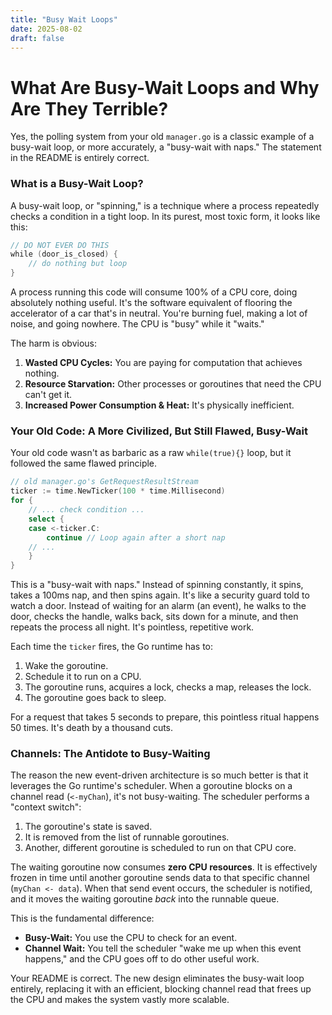 ```yaml
---
title: "Busy Wait Loops"
date: 2025-08-02
draft: false
---
```


# What Are Busy-Wait Loops and Why Are They Terrible?

Yes, the polling system from your old `manager.go` is a classic example of a busy-wait loop, or more accurately, a "busy-wait with naps." The statement in the README is entirely correct.

### What is a Busy-Wait Loop?

A busy-wait loop, or "spinning," is a technique where a process repeatedly checks a condition in a tight loop. In its purest, most toxic form, it looks like this:

```go
// DO NOT EVER DO THIS
while (door_is_closed) {
    // do nothing but loop
}
```

A process running this code will consume 100% of a CPU core, doing absolutely nothing useful. It's the software equivalent of flooring the accelerator of a car that's in neutral. You're burning fuel, making a lot of noise, and going nowhere. The CPU is "busy" while it "waits."

The harm is obvious:
1.  **Wasted CPU Cycles:** You are paying for computation that achieves nothing.
2.  **Resource Starvation:** Other processes or goroutines that need the CPU can't get it.
3.  **Increased Power Consumption & Heat:** It's physically inefficient.

### Your Old Code: A More Civilized, But Still Flawed, Busy-Wait

Your old code wasn't as barbaric as a raw `while(true){}` loop, but it followed the same flawed principle.

```go
// old manager.go's GetRequestResultStream
ticker := time.NewTicker(100 * time.Millisecond)
for {
    // ... check condition ...
    select {
    case <-ticker.C:
        continue // Loop again after a short nap
    // ...
    }
}
```

This is a "busy-wait with naps." Instead of spinning constantly, it spins, takes a 100ms nap, and then spins again. It's like a security guard told to watch a door. Instead of waiting for an alarm (an event), he walks to the door, checks the handle, walks back, sits down for a minute, and then repeats the process all night. It's pointless, repetitive work.

Each time the `ticker` fires, the Go runtime has to:
1.  Wake the goroutine.
2.  Schedule it to run on a CPU.
3.  The goroutine runs, acquires a lock, checks a map, releases the lock.
4.  The goroutine goes back to sleep.

For a request that takes 5 seconds to prepare, this pointless ritual happens 50 times. It's death by a thousand cuts.

### Channels: The Antidote to Busy-Waiting

The reason the new event-driven architecture is so much better is that it leverages the Go runtime's scheduler. When a goroutine blocks on a channel read (`<-myChan`), it's not busy-waiting. The scheduler performs a "context switch":

1.  The goroutine's state is saved.
2.  It is removed from the list of runnable goroutines.
3.  Another, different goroutine is scheduled to run on that CPU core.

The waiting goroutine now consumes **zero CPU resources**. It is effectively frozen in time until another goroutine sends data to that specific channel (`myChan <- data`). When that send event occurs, the scheduler is notified, and it moves the waiting goroutine *back* into the runnable queue.

This is the fundamental difference:

*   **Busy-Wait:** You use the CPU to check for an event.
*   **Channel Wait:** You tell the scheduler "wake me up when this event happens," and the CPU goes off to do other useful work.

Your README is correct. The new design eliminates the busy-wait loop entirely, replacing it with an efficient, blocking channel read that frees up the CPU and makes the system vastly more scalable.
